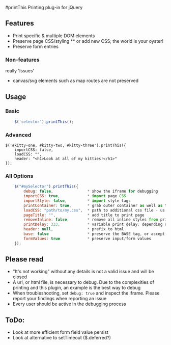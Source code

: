 #printThis
Printing plug-in for jQuery

## Features
* Print specific & multiple DOM elements
* Preserve page CSS/styling
** or add new CSS; the world is your oyster!
* Preserve form entries

### Non-features
really 'Issues'
* canvas/svg elements such as map routes are not preserved

## Usage
### Basic
```javascript
    $('selector').printThis();
```

### Advanced
    $('#kitty-one, #kitty-two, #kitty-three').printThis({
        importCSS: false,
        loadCSS: "",
        header: "<h1>Look at all of my kitties!</h1>"
    });

### All Options
```javascript
    $("#mySelector").printThis({
        debug: false,               * show the iframe for debugging
        importCSS: true,            * import page CSS
        importStyle: false,         * import style tags
        printContainer: true,       * grab outer container as well as the contents of the selector
        loadCSS: "path/to/my.css",  * path to additional css file - us an array [] for multiple
        pageTitle: "",              * add title to print page
        removeInline: false,        * remove all inline styles from print elements
        printDelay: 333,            * variable print delay; depending on complexity a higher value may be necessary
        header: null,               * prefix to html
        base: false                 * preserve the BASE tag, or accept a string for the URL
        formValues: true            * preserve input/form values
    });
```

## Please read
* "It's not working" without any details is not a valid issue and will be closed
* A url, or html file, is necessary to debug. Due to the complexities of printing and this plugin, an example is the best way to debug
* When troubleshooting, set `debug: true` and inspect the iframe. Please report your findings when reporting an issue
* Every user should be active in the debugging process

## ToDo:
* Look at more efficient form field value persist
* Look at alternative to setTimeout ($.deferred?)
              


